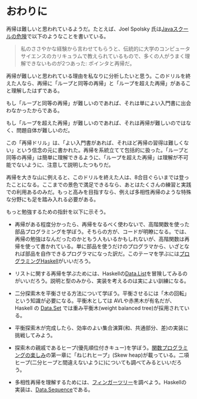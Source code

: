 # おわりに

再帰は難しいと思われているようだ。たとえば、Joel Spolsky 氏は[Javaスクールの危険](http://local.joelonsoftware.com/wiki/Java%E3%82%B9%E3%82%AF%E3%83%BC%E3%83%AB%E3%81%AE%E5%8D%B1%E9%99%BA)で以下のようなことを書いている。

> 私のささやかな経験から言わせてもらうと、伝統的に大学のコンピュータサイエンスのカリキュラムで教えられているもので、多くの人がうまく理解できないものが2つあった: ポインタと再帰だ。 

再帰が難しいと思われている理由を私なりに分析したいと思う。このドリルを終えた人なら、再帰に「ループと同等の再帰」と「ループを超えた再帰」があること理解したはずである。

もし「ループと同等の再帰」が難しいのであれば、それは単によい入門書に出会わなかったからである。

もし「ループを超えた再帰」が難しいのであれば、それは再帰が難しいのではなく、問題自体が難しいのだ。

この「再帰ドリル」は、「よい入門書があれば、それほど再帰の習得は難しくない」という信念の元に書かれた。再帰を系統立てて包括的に扱った。「ループと同等の再帰」は簡単に理解できるように、「ループを超えた再帰」は理解が不可能でないように、注意して説明したつもりだ。

再帰を大きな山に例えると、このドリルを終えた人は、8合目ぐらいまでは登ったことになる。ここまでの景色で満足できるなら、あとはたくさんの練習と実践での利用あるのみだ。もっと高みを目指すなら、例えば多相性再帰のような特殊な分野にも足を踏み入れる必要がある。

もっと勉強するための指針を以下に示そう。

- 再帰がある程度分かったら、再帰をなるべく使わないで、高階関数を使った部品プログラミングを学ぼう。そちらの方が、コードが明瞭になる。では、再帰の勉強はなんだったのかともう人もいるかもしれないが、高階関数は再帰を使って書かれている。単に部品を使うだけのプログラマから、いざとなれば部品を自作できるプログラマになった訳だ。このテーマを学ぶには[プログラミングHaskell](http://www.amazon.co.jp/%E3%83%97%E3%83%AD%E3%82%B0%E3%83%A9%E3%83%9F%E3%83%B3%E3%82%B0Haskell-Graham-Hutton/dp/4274067815)がいいだろう。

- リストに関する再帰を学ぶためには、Haskellの[Data.List](http://www.haskell.org/ghc/docs/latest/html/libraries/base/Data-List.html)を冒険してみるのがいいだろう。説明と型のみから、実装を考えるのは実によい訓練になる。

- 二分探索木を平衡させる方法について学ぼう。平衡させるには「木の回転」という知識が必要になる。平衡木としては AVLや赤黒木が有名だが、Haskell の [Data.Set](http://www.haskell.org/ghc/docs/latest/html/libraries/containers/Data-Set.html) では重み平衡木(weight balanced tree)が採用されている。

- 平衡探索木が完成したら、効率のよい集合演算(和、共通部分、差)の実装に挑戦してみよう。

- 探索木の親戚であるヒープ(優先順位付きキュー)を学ぼう。[関数プログラミングの楽しみ](http://www.amazon.co.jp/%E9%96%A2%E6%95%B0%E3%83%97%E3%83%AD%E3%82%B0%E3%83%A9%E3%83%9F%E3%83%B3%E3%82%B0%E3%81%AE%E6%A5%BD%E3%81%97%E3%81%BF-%EF%BC%AA%EF%BD%85%EF%BD%92%EF%BD%85%EF%BD%8D%EF%BD%99-%EF%BC%A7%EF%BD%89%EF%BD%82%EF%BD%82%EF%BD%8F%EF%BD%8E%EF%BD%93-%EF%BD%81%EF%BD%8E%EF%BD%84-%EF%BC%AF%EF%BD%85%EF%BD%87%EF%BD%85-%EF%BD%84%EF%BD%85-%EF%BC%AD%EF%BD%8F%EF%BD%8F%EF%BD%92/dp/4274068056)の第一章に「ねじれヒープ」(Skew heap)が載っている。二項ヒープ(二分ヒープと間違えないように)についても調べてみるといいだろう。

- 多相性再帰を理解するためには、[フィンガーツリー](http://ja.wikipedia.org/wiki/2-3_%E3%83%95%E3%82%A3%E3%83%B3%E3%82%AC%E3%83%BC%E3%83%84%E3%83%AA%E3%83%BC)を調べよう。Haskellの実装は、[Data.Sequence](http://hackage.haskell.org/packages/archive/containers/latest/doc/html/Data-Sequence.html)である。


